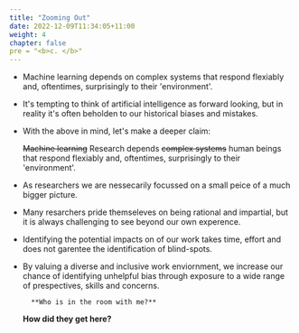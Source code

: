 ```yaml
---
title: "Zooming Out"
date: 2022-12-09T11:34:05+11:00
weight: 4
chapter: false
pre = "<b>c. </b>"
---
```

* Machine learning depends on complex systems that respond flexiably and, oftentimes, surprisingly to their 'environment'.
* It's tempting to think of artificial intelligence as forward looking, but in reality it's often beholden to our historical biases and mistakes.

* With the above in mind, let's make a deeper claim:

	~~Machine learning~~ Research depends ~~complex systems~~ human beings that respond flexiably and, oftentimes, surprisingly to their 'environment'.
    
* As researchers we are nessecarily focussed on a small peice of a much bigger picture.
* Many resarchers pride themseleves on being rational and impartial, but it is always challenging to see beyond our own experence.
* Identifying the potential impacts on of our work takes time, effort and does not garentee the identification of blind-spots.
* By valuing a diverse and inclusive work enviornment, we increase our chance of identifying unhelpful bias through exposure to a wide range of prespectives, skills and concerns. 

    	**Who is in the room with me?**
	**How did they get here?**
